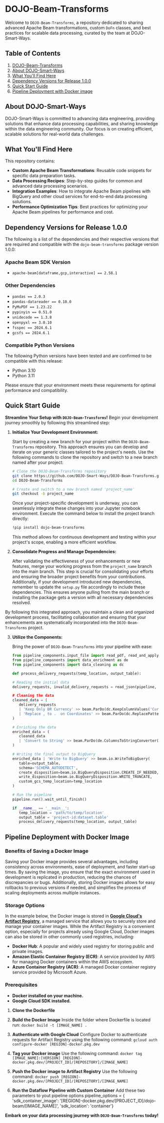 # DOJO-Beam-Transforms

Welcome to `DOJO-Beam-Transforms`, a repository dedicated to sharing advanced Apache Beam transformations, custom `DoFn` classes, and best practices for scalable data processing, curated by the team at DOJO-Smart-Ways.


## Table of Contents

1. [DOJO-Beam-Transforms](#dojo-beam-transforms)
2. [About DOJO-Smart-Ways](#about-dojo-smart-ways)
3. [What You'll Find Here](#what-youll-find-here)
4. [Dependency Versions for Release 1.0.0](#dependency-versions-for-release-100)
5. [Quick Start Guide](#quick-start-guide)
6. [Pipeline Deployment with Docker image](#pipeline-deployment-with-docker-image)

## About DOJO-Smart-Ways

DOJO-Smart-Ways is committed to advancing data engineering, providing solutions that enhance data processing capabilities, and sharing knowledge within the data engineering community. Our focus is on creating efficient, scalable solutions for real-world data challenges.

## What You'll Find Here

This repository contains:

- **Custom Apache Beam Transformations**: Reusable code snippets for specific data preparation tasks.
- **Data Processing Recipes**: Step-by-step guides for common and advanced data processing scenarios.
- **Integration Examples**: How to integrate Apache Beam pipelines with BigQuery and other cloud services for end-to-end data processing solutions.
- **Performance Optimization Tips**: Best practices for optimizing your Apache Beam pipelines for performance and cost.


## Dependency Versions for Release 1.0.0

The following is a list of the dependencies and their respective versions that are required and compatible with the `dojo-beam-transforms` package version 1.0.0:

### Apache Beam SDK Version

- `apache-beam[dataframe,gcp,interactive] == 2.58.1`

### Other Dependencies

- `pandas == 2.0.3`
- `pandas-datareader == 0.10.0`
- `PyMuPDF == 1.23.22`
- `pypinyin == 0.51.0`
- `unidecode == 1.3.8`
- `openpyxl == 3.0.10`
- `fsspec == 2024.6.1`
- `gcsfs == 2024.6.1`

### Compatible Python Versions

The following Python versions have been tested and are confirmed to be compatible with this release:

- Python 3.10
- Python 3.11

Please ensure that your environment meets these requirements for optimal performance and compatibility.


## Quick Start Guide

**Streamline Your Setup with `DOJO-Beam-Transforms`!** Begin your development journey smoothly by following this streamlined step:

1. **Initialize Your Development Environment:**
   
   Start by creating a new branch for your project within the `DOJO-Beam-Transforms` repository. This approach ensures you can develop and iterate on your generic classes tailored to the project's needs. Use the following commands to clone the repository and switch to a new branch named after your project:

   ```bash
   # Clone the DOJO-Beam-Transforms repository
   git clone https://github.com/DOJO-Smart-Ways/DOJO-Beam-Transforms.git
   cd DOJO-Beam-Transforms
   
   # Create and switch to a new branch named 'project_name'
   git checkout -b project_name
   ```

   Once your project-specific development is underway, you can seamlessly integrate these changes into your Jupyter notebook environment. Execute the command below to install the project branch directly:

   ```bash
   !pip install dojo-beam-transforms
   ```

   This method allows for continuous development and testing within your project's scope, enabling a more efficient workflow.

2. **Consolidate Progress and Manage Dependencies:**

   After validating the effectiveness of your enhancements or new features, merge your working progress from the `project_name` branch into the main branch. This step is crucial for consolidating your efforts and ensuring the broader project benefits from your contributions. Additionally, if your development introduced new dependencies, remember to update the `setup.py` file accordingly to include these dependencies. This ensures anyone pulling from the main branch or installing the package gets a version with all necessary dependencies resolved.

By following this integrated approach, you maintain a clean and organized development process, facilitating collaboration and ensuring that your enhancements are systematically incorporated into the `DOJO-Beam-Transforms` project.

3. **Utilize the Components:**

   Bring the power of `DOJO-Beam-Transforms` into your pipeline with ease:
   ```python
   from pipeline_components.input_file import read_pdf, read_and_apply_headers, read_bq
   from pipeline_components import data_enrichment as de
   from pipeline_components import data_cleaning as dc
   
   def process_delivery_requests(temp_location, output_table):
   
   # Reading the initial data
   delivery_requests, invalid_delivery_requests = read_json(pipeline, 'bucket/location/file.json, identifier='')
   
   # Cleaning the data
   cleaned_data = (
      delivery_requests
      | 'Keep Only BR Currency' >> beam.ParDo(dc.KeepColumnValues('Currency', ['R$', '$']))
      | 'Replace , to .  on Coordinates' >> beam.ParDo(dc.ReplacePatterns(['Longitude', 'Latitude'], ',', '.'))
   )
   
   # Enriching the data
   enriched_data = (
      cleaned_data
      | 'Convert to String' >> beam.ParDo(de.ColumnsToStringConverter(), ['destination', 'origin'])
   )
   
   # Writing the final output to BigQuery
   enriched_data | 'Write to BigQuery' >> beam.io.WriteToBigQuery(
      table=output_table,
      schema='SCHEMA_AUTODETECT',
      create_disposition=beam.io.BigQueryDisposition.CREATE_IF_NEEDED,
      write_disposition=beam.io.BigQueryDisposition.WRITE_TRUNCATE,
      custom_gcs_temp_location=temp_location
   )
   
   # Run the pipeline
   pipeline.run().wait_until_finish()
   
   if __name__ == '__main__':
      temp_location = 'path/to/temp/location'
      output_table = 'project-id:dataset.table'
      process_delivery_requests(temp_location, output_table)
   ```

## Pipeline Deployment with Docker Image

### Benefits of Saving a Docker Image

Saving your Docker image provides several advantages, including consistency across environments, ease of deployment, and faster start-up times. By saving the image, you ensure that the exact environment used in development is replicated in production, reducing the chances of discrepancies or bugs. Additionally, storing Docker images allows for easy rollbacks to previous versions if needed, and simplifies the process of scaling deployments across multiple instances.

### Storage Options

In the example below, the Docker image is stored in **[Google Cloud's Artifact Registry](https://cloud.google.com/artifact-registry/docs/docker/store-docker-container-images)**, a managed service that allows you to securely store and manage your container images. While the Artifact Registry is a convenient option, especially for projects already using Google Cloud, Docker images can also be stored in other commonly used registries, including:

- **Docker Hub**: A popular and widely used registry for storing public and private images.
- **Amazon Elastic Container Registry (ECR)**: A service provided by AWS for managing Docker containers within the AWS ecosystem.
- **Azure Container Registry (ACR)**: A managed Docker container registry service provided by Microsoft Azure.

### Prerequisites

- **Docker installed on your machine.**
- **Google Cloud SDK installed.**

1. **Clone the Dockerfile**

2. **Build the Docker Image**
   Inside the folder where Dockerfile is located run: `docker build -t [IMAGE_NAME] .`

3. **Authenticate with Google Cloud**
   Configure Docker to authenticate requests for Artifact Registry using the following command: `gcloud auth configure-docker [REGION]-docker.pkg.dev`

5. **Tag your Docker image**
   Use the following command: `docker tag [IMAGE_NAME]:[VERSION] [REGION]-docker.pkg.dev/[PROJECT_ID]/[REPOSITORY]/[IMAGE_NAME]`

6. **Push the Docker image to Artifact Registry**
   Use the following command: `docker push [REGION]-docker.pkg.dev/[PROJECT_ID]/[REPOSITORY]/[IMAGE_NAME]`

7. **Run the Dataflow Pipeline with Custom Container**
  Add these two parameters to yout pipeline options
      pipeline_options = {
       'sdk_container_image': '[REGION]-docker.pkg.dev/[PROJECT_ID]/dojo-beam/[IMAGE_NAME]',
       'sdk_location': 'container'}

**Embark on your data processing journey with `DOJO-Beam-Transforms` today!**
